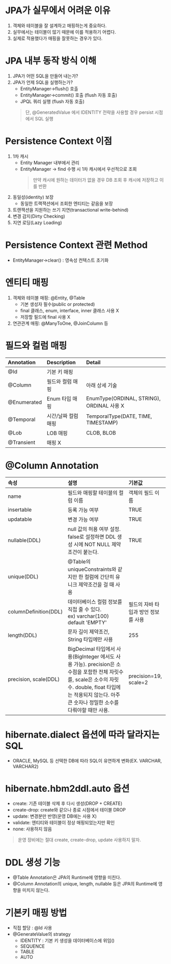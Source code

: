 # JPA가 실무에서 어려운 이유
1. 객체와 테이블을 잘 설계하고 매핑하는게 중요하다.
2. 실무에서는 테이블이 많기 때문에 이를 적용하기 어렵다.
3. 실제로 적용했다가 매핑을 잘못하는 경우가 있다.

# JPA 내부 동작 방식 이해
1. JPA가 어떤 SQL을 만들어 내는가?
2. JPA가 언제 SQL을 실행하는가?
    * EntityManager->flush() 호출
    * EntityManager->commit() 호출 (flush 자동 호출)
    * JPQL 쿼리 실행 (flush 자동 호출)
    > 단, @GeneratedValue 에서 IDENTITY 전략을 사용할 경우 persist 시점에서 SQL 실행 

# Persistence Context 이점
1. 1차 캐시
    * Entity Manager 내부에서 관리
    * EntityManager -> find 수행 시 1차 캐시에서 우선적으로 조회
        > 만약 캐시에 원하는 데이터가 없을 경우 DB 조회 후 캐시에 저장하고 이를 반환 
2. 동일성(identity) 보장
    * 동일한 트랙잭션에서 조회한 엔티티는 같음을 보장
3. 트랜잭션을 지원하는 쓰기 지연(transactional write-behind)
4. 변경 감지(Dirty Checking)
5. 지연 로딩(Lazy Loading)

# Persistence Context 관련 Method
* EntityManager->clear() : 영속성 컨텍스트 초기화

# 엔티티 매핑
1. 객체와 테이블 매핑: @Entity, @Table
    * 기본 생성자 필수(public or protected)
    * final 클래스, enum, interface, inner 클래스 사용 X
    * 저장할 필드에 final 사용 X
2. 연관관계 매핑: @ManyToOne, @JoinColumn 등

# 필드와 컬럼 매핑
| Annotation | Description | Detail |
|:--------|:--------|:--------|
| @Id | 기본 키 매핑 |  |
| @Column | 필드와 컬럼 매핑 | 아래 상세 기술 |
| @Enumerated | Enum 타입 매핑 | EnumType(ORDINAL, STRING), ORDINAL 사용 X |
| @Temporal | 시간/날짜 컬럼 매핑 | TemporalType(DATE, TIME, TIMESTAMP) |
| @Lob | LOB 매핑 | CLOB, BLOB |
| @Transient | 매핑 X |

# @Column Annotation
| 속성 | 설명 | 기본값 |
|:-----|:-----|:-----|
| name | 필드와 매핑할 테이블의 컬럼 이름 | 객체의 필드 이름
| insertable | 등록 가능 여부 | TRUE
| updatable | 변경 가능 여부 | TRUE
| nullable(DDL) | null 값의 허용 여부 설정. false로 설정하면 DDL 생성 시에 NOT NULL 제약 조건이 붙는다. | TRUE |
| unique(DDL) | @Table의 uniqueConstraints와 같지만 한 컬럼에 간단히 유니크 제약조건을 걸 때 사용 | |
| columnDefinition(DDL) | 데이터베이스 컬럼 정보를 직접 줄 수 있다. <br/>ex) varchar(100) default 'EMPTY' | 필드의 자바 타입과 방언 정보를 사용 |
| length(DDL) | 문자 길이 제약조건, String 타입에만 사용 | 255
| precision, scale(DDL) | BigDecimal 타입에서 사용(BigInteger 에서도 사용 가능). precision은 소수점을 포함한 전체 자릿수를, scale은 소수의 자릿수. double, float 타입에는 적용되지 않는다. 아주 큰 숫자나 정밀한 소수를 다뤄야할 때만 사용. | precision=19,<br/>scale=2

# hibernate.dialect 옵션에 따라 달라지는 SQL
* ORACLE, MySQL 등 선택한 DB에 따라 SQL이 유연하게 변화(EX. VARCHAR, VARCHAR2)

# hibernate.hbm2ddl.auto 옵션
* create: 기존 테이블 삭제 후 다시 생성(DROP + CREATE)
* create-drop: create와 같으나 종료 시점에서 테이블 DROP
* update: 변경분만 반영(운영 DB에는 사용 X)
* validate: 엔티티와 테이블이 정상 매핑되었는지만 확인
* none: 사용하지 않음
> 운영 장비에는 절대 create, create-drop, update 사용하지 말자.

# DDL 생성 기능
* @Table Annotation은 JPA의 Runtime에 영향을 미친다.
* @Column Annotation의 unique, length, nullable 등은 JPA의 Runtime에 영향을 미치지 않는다.

# 기본키 매핑 방법
* 직접 할당 : @Id 사용
* @GenerateValue의 strategy
    - IDENTITY : 기본 키 생성을 데이터베이스에 위임()
    - SEQUENCE
    - TABLE
    - AUTO
